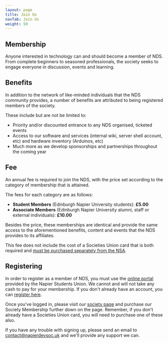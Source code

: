 ```yaml
---
layout: page
title: Join Us
navTab: Join Us
weight: 50
---
```


## Membership
Anyone interested in technology can and should become a member of NDS. From complete beginners to seasoned professionals, the society seeks to engage everyone in discussion, events and learning.

## Benefits
In addition to the network of like-minded individuals that the NDS community provides, a number of benefits are attributed to being registered members of the society.

These include but are not be limited to:

- Priority and/or discounted entrance to any NDS organised, ticketed events
- Access to our software and services (internal wiki, server shell account, etc) and hardware inventory (Arduinos, etc)
- Much more as we develop sponsorships and partnerships throughout the coming year

## Fee
An annual fee is required to join the NDS, with the price set according to the category of membership that is attained.

The fees for each category are as follows:

- **Student Members** (Edinburgh Napier University students): **£5.00**
- **Associate Members** (Edinburgh Napier University alumni, staff or external individuals): **£10.00**

Besides the price, these memberships are identical and provide the same access to the aforementioned benefits, content and events that the NDS provides to its affiliates.

This fee does not include the cost of a Societies Union card that is both required and <a href="http://www.napierstudents.com/teamnapiersocieties/societyjoinstart/">must be purchased separately from the NSA</a>.

## Registering
In order to register as a member of NDS, you must use the <a href="http://www.napierstudents.com/login/">online portal</a> provided by the Napier Students Union. We cannot and will not take any cash to pay for your membership. If you don't already have an account, you can <a href="http://www.napierstudents.com/account/register/guest/">register here</a>.

Once you've logged in, please visit our <a href="http://www.napierstudents.com/organisation/societies/developers/">society page</a> and purchase our Society Membership further down on the page. Remember, if you don't already have a Societies Union card, you will need to purchase one of these also.

If you have any trouble with signing up, please send an email to contact@napierdevsoc.uk and we'll provide any support we can.